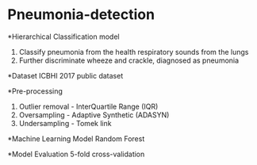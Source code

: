# Pneumonia-detection
*Hierarchical Classification model
1. Classify pneumonia from the health respiratory sounds from the lungs
2. Further discriminate wheeze and crackle, diagnosed as pneumonia

*Dataset
ICBHI 2017 public dataset

*Pre-processing
1. Outlier removal - InterQuartile Range (IQR)
2. Oversampling - Adaptive Synthetic (ADASYN)
3. Undersampling - Tomek link

*Machine Learning Model
Random Forest

*Model Evaluation
5-fold cross-validation
